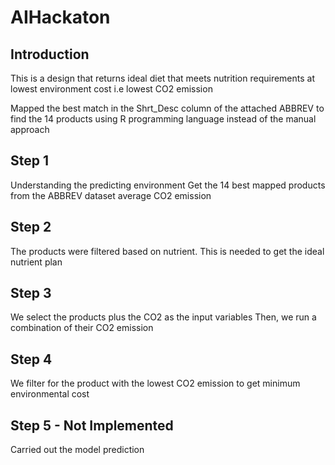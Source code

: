 # AIHackaton

## Introduction
This is a design that returns ideal diet that meets nutrition requirements at lowest environment cost i.e lowest CO2 emission

Mapped the best match in the Shrt_Desc column of the attached ABBREV to find the 14 products using R programming language instead of the manual approach

## Step 1
Understanding the predicting environment 
Get the 14 best mapped products from the ABBREV dataset average CO2 emission

## Step 2
The products were filtered based on nutrient. This is needed to get the ideal nutrient plan 

## Step 3
We select the products plus the CO2 as the input variables
Then, we run a combination of their CO2 emission

## Step 4
We filter for the product with the lowest CO2 emission to get minimum environmental cost 

## Step 5 - Not Implemented
Carried out the model prediction
